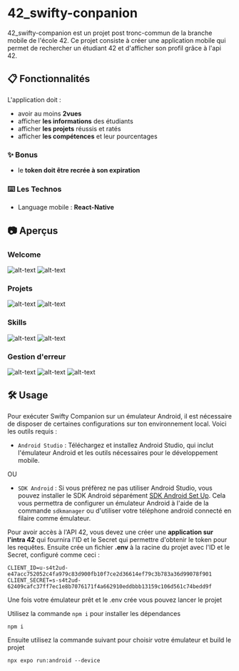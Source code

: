 # 42_swifty-conpanion
42_swifty-companion est un projet post tronc-commun de la branche mobile de l'école 42. Ce projet consiste à créer une application mobile qui permet de rechercher un étudiant 42 et d'afficher son profil grâce à l'api 42.

## 📋 Fonctionnalités
L'application doit :
* avoir au moins **2vues**
* afficher **les informations** des étudiants
* afficher **les projets** réussis et ratés
* afficher **les compétences** et leur pourcentages

### ✨ Bonus
* le **token doit être recrée à son expiration**

### ⌨️ Les Technos

* Language mobile : **React-Native**

## 📷 Aperçus

### Welcome
![alt-text](https://github.com/Ismerie/swifty-companion/blob/main/preview/welcome.jpg)
![alt-text](https://github.com/Ismerie/swifty-companion/blob/main/preview/listSearch.jpg)
### Projets
![alt-text](https://github.com/Ismerie/swifty-companion/blob/main/preview/projects.jpg)
![alt-text](https://github.com/Ismerie/swifty-companion/blob/main/preview/projects2.jpg)
### Skills
![alt-text](https://github.com/Ismerie/swifty-companion/blob/main/preview/skills.jpg)
![alt-text](https://github.com/Ismerie/swifty-companion/blob/main/preview/skills2.jpg)
### Gestion d'erreur
![alt-text](https://github.com/Ismerie/swifty-companion/blob/main/preview/errorAPI.jpg)
![alt-text](https://github.com/Ismerie/swifty-companion/blob/main/preview/notFound.jpg)
![alt-text](https://github.com/Ismerie/swifty-companion/blob/main/preview/emptyProfile.jpg)

## 🛠️ Usage
Pour exécuter Swifty Companion sur un émulateur Android, il est nécessaire de disposer de certaines configurations sur ton environnement local. Voici les outils requis :

* ```Android Studio``` : Téléchargez et installez Android Studio, qui inclut l'émulateur Android et les outils nécessaires pour le développement mobile.

OU

* ```SDK Android``` : Si vous préfèrez ne pas utiliser Android Studio, vous pouvez installer le SDK Android séparément [SDK Android Set Up](https://developer.android.com/studio?hl=fr). Cela vous permettra de configurer un émulateur Android à l'aide de la commande ```sdkmanager``` ou d'utiliser votre téléphone android connecté en filaire comme émulateur.

Pour avoir accès à l'API 42, vous devez une créer une **application sur l'intra 42** qui fournira l'ID et le Secret qui permettre d'obtenir le token pour les requêtes.
Ensuite crée un fichier **.env** à la racine du projet avec l'ID et le Secret, configuré comme ceci :
```
CLIENT_ID=u-s4t2ud-e47acc752052c4fa979c83d900fb10f7ce2d36614ef79c3b783a36d99078f901
CLIENT_SECRET=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
```
Une fois votre émulateur prêt et le .env crée vous pouvez lancer le projet

Utilisez la commande ```npm i``` pour installer les dépendances
```
npm i
```
Ensuite utilisez la commande suivant pour choisir votre émulateur et build le projet
```
npx expo run:android --device
```
